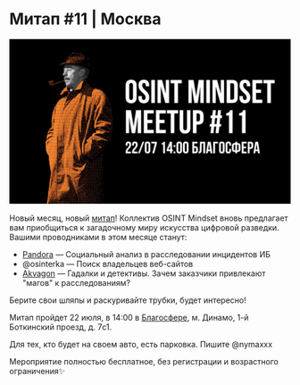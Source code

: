# Митап #11 | Москва

![](../../.gitbook/assets/telegram-cloud-photo-size-4-5869424490952372588-y.jpg)

Новый месяц, новый [митап](https://telegra.ph/file/d124dc10f82e813c6c420.jpg)! Коллектив OSINT Mindset вновь предлагает вам приобщиться к загадочному миру искусства цифровой разведки. Вашими проводниками в этом месяце станут:&#x20;

* [Pandora](https://t.me/pandora\_intelligence) — Социальный анализ в расследовании инцидентов ИБ
* @osinterka — Поиск владельцев веб-сайтов
* [Akvagon](https://t.me/LetopisSamogona) — Гадалки и детективы. Зачем заказчики привлекают "магов" к расследованиям?

Берите свои шляпы и раскуривайте трубки, будет интересно!

Митап пройдет 22 июля, в 14:00 в [Благосфере](https://blagosfera.ru/kontakty/), м. Динамо, 1-й Боткинский проезд, д. 7c1.

Для тех, кто будет на своем авто, есть парковка. Пишите @nymaxxx

Мероприятие полностью бесплатное, без регистрации и возрастного ограничения✨
